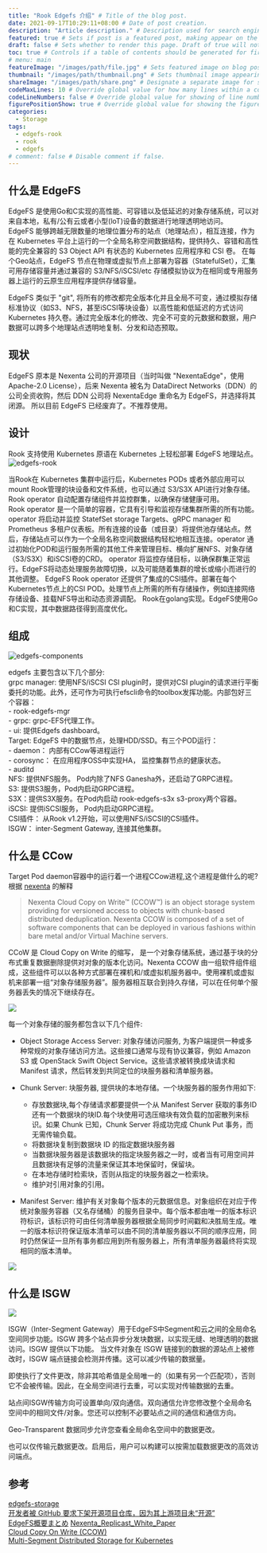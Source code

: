 ```yaml
---
title: "Rook Edgefs 介绍" # Title of the blog post.
date: 2021-09-17T10:29:11+08:00 # Date of post creation.
description: "Article description." # Description used for search engine.
featured: true # Sets if post is a featured post, making appear on the home page side bar.
draft: false # Sets whether to render this page. Draft of true will not be rendered.
toc: true # Controls if a table of contents should be generated for first-level links automatically.
# menu: main
featureImage: "/images/path/file.jpg" # Sets featured image on blog post.
thumbnail: "/images/path/thumbnail.png" # Sets thumbnail image appearing inside card on homepage.
shareImage: "/images/path/share.png" # Designate a separate image for social media sharing.
codeMaxLines: 10 # Override global value for how many lines within a code block before auto-collapsing.
codeLineNumbers: false # Override global value for showing of line numbers within code block.
figurePositionShow: true # Override global value for showing the figure label.
categories:
  - Storage
tags:
  - edgefs-rook
  - rook
  - edgefs
# comment: false # Disable comment if false.
---
```

## 什么是 EdgeFS 
EdgeFS 是使用Go和C实现的高性能、可容错以及低延迟的对象存储系统，可以对来自本地，私有/公有云或者小型(loT)设备的数据进行地理透明地访问。  
EdgeFS 能够跨越无限数量的地理位置分布的站点（地理站点），相互连接，作为在 Kubernetes 平台上运行的一个全局名称空间数据结构，提供持久、容错和高性能的完全兼容的 S3 Object API 有状态的 Kubernetes 应用程序和 CSI 卷。
在每个Geo站点，EdgeFS 节点在物理或虚拟节点上部署为容器（StatefulSet），汇集可用存储容量并通过兼容的 S3/NFS/iSCSI/etc 存储模拟协议为在相同或专用服务器上运行的云原生应用程序提供存储容量。

EdgeFS 类似于 "git", 将所有的修改都完全版本化并且全局不可变，通过模拟存储标准协议（如S3、NFS，甚至iSCSI等块设备）以高性能和低延迟的方式访问 Kubernetes 持久卷。通过完全版本化的修改、完全不可变的元数据和数据，用户数据可以跨多个地理站点透明地复制、分发和动态预取。  
## 现状
EdgeFS 原本是 Nexenta 公司的开源项目（当时叫做 "NexentaEdge"，使用 Apache-2.0 License），后来 Nexenta 被名为 DataDirect Networks（DDN）的公司全资收购，然后 DDN 公司将 NexentaEdge 重命名为 EdgeFS，并选择将其闭源。 所以目前 EdgeFS 已经废弃了。不推荐使用。

## 设计
Rook 支持使用 Kubernetes 原语在 Kubernetes 上轻松部署 EdgeFS 地理站点。
![edgefs-rook](/static/k8s/storage/edgefs-rook.png)

当Rook在 Kubernetes 集群中运行后，Kubernetes PODs 或者外部应用可以 mount Rook管理的块设备和文件系统，也可以通过 S3/S3X API进行对象存储。Rook operator 自动配置存储组件并监控群集，以确保存储健康可用。  
Rook operator 是一个简单的容器，它具有引导和监视存储集群所需的所有功能。operator 将启动并监控 StatefSet storage Targets、gRPC manager 和 Prometheus 多租户仪表板。所有连接的设备（或目录）将提供池存储站点。然后，存储站点可以作为一个全局名称空间数据结构轻松地相互连接。operator 通过初始化POD和运行服务所需的其他工件来管理目标、横向扩展NFS、对象存储（S3/S3X）和iSCSI卷的CRD。
operator 将监控存储目标，以确保群集正常运行。EdgeFS将动态处理服务故障切换，以及可能随着集群的增长或缩小而进行的其他调整。
EdgeFS Rook operator 还提供了集成的CSI插件。部署在每个Kubernetes节点上的CSI POD。处理节点上所需的所有存储操作，例如连接网络存储设备、挂载NFS导出和动态资源调配。
Rook在golang实现。EdgeFS使用Go和C实现，其中数据路径得到高度优化。
## 组成
![edgefs-components](/static/k8s/storage/edgefs-components.png)

edgefs 主要包含以下几个部分:  
grpc manager: 使用NFS/iSCSI CSI plugin时，提供对CSI plugin的请求进行平衡委托的功能。此外，还可作为可执行efscli命令的toolbox发挥功能。内部包好三个容器：  
    - rook-edgefs-mgr  
    - grpc: grpc-EFS代理工作。  
    - ui: 提供Edgefs dashboard。  
Target: EdgeFS 中的数据节点，处理HDD/SSD。有三个POD运行：  
    - daemon： 内部有CCow等进程运行  
    - corosync： 在应用程序OSS中实现HA， 监控集群节点的健康状态。  
    - auditd  
NFS: 提供NFS服务。 Pod内除了NFS Ganesha外，还启动了GRPC进程。  
S3: 提供S3服务，Pod内启动GRPC进程。  
S3X：提供S3X服务。在Pod内启动 rook-edgefs-s3x s3-proxy两个容器。  
iSCSI: 提供iSCSI服务， Pod内启动GRPC进程。  
CSI插件： 从Rook v1.2开始，可以使用NFS/iSCSI的CSI插件。  
ISGW： inter-Segment Gateway, 连接其他集群。   

## 什么是 CCow
Target Pod daemon容器中的运行着一个进程CCow进程,这个进程是做什么的呢? 根据 [nexenta](https://nexenta.com/solutions/openstack/cloud-copy-write-ccow) 的解释
> Nexenta Cloud Copy on Write™ (CCOW™) is an object storage system providing for versioned access to objects with chunk-based distributed deduplication. Nexenta CCOW is composed of a set of software components that can be deployed in various fashions within bare metal and/or Virtual Machine servers.

CCoW 是 Cloud Copy on Write 的缩写， 是一个对象存储系统，通过基于块的分布式重复数据删除提供对对象的版本化访问。Nexenta CCOW 由一组软件组件组成，这些组件可以以各种方式部署在裸机和/或虚拟机服务器中。使用裸机或虚拟机来部署一组“对象存储服务器”。服务器相互联合到持久存储，可以在任何单个服务器丢失的情况下继续存在。

![](/static/k8s/storage/CCow.png)

每一个对象存储的服务都包含以下几个组件:
- Object Storage Access Server: 对象存储访问服务, 为客户端提供一种或多种常规的对象存储访问方法。这些接口通常与现有协议兼容，例如 Amazon S3 或 OpenStack Swift Object Service。这些请求被转换成块请求和 Manifest 请求，然后转发到共同定位的块服务器和清单服务器。
- Chunk Server: 块服务器, 提供块的本地存储。一个块服务器的服务作用如下:
   - 存放数据块,每个存储请求都要提供一个从 Manifest Server 获取的事务ID 还有一个数据块的块ID.每个块使用可选压缩块有效负载的加密散列来标识。如果 Chunk 已知，Chunk Server 将成功完成 Chunk Put 事务，而无需传输负载。
   - 将数据块复制到数据块 ID 的指定数据块服务器
   - 当数据块服务器是该数据块的指定块服务器之一时，或者当有可用空间并且数据块有足够的流量来保证其本地保留时，保留块。
   - 在本地存储时检索块，否则从指定的块服务器之一检索块。
   - 维护对引用对象的引用。

- Manifest Server:  维护有关对象每个版本的元数据信息。对象组织在对应于传统对象服务容器（又名存储桶）的服务目录中。每个版本都由唯一的版本标识符标识，该标识符可由任何清单服务器根据全局同步时间戳和决胜局生成。唯一的版本标识符保证版本清单可以由不同的清单服务器以不同的顺序应用，同时仍然保证一旦所有事务都应用到所有服务器上，所有清单服务器最终将实现相同的版本清单。

![](/static/k8s/storage/LocalPermanentObjectStorageServer.png)

## 什么是 ISGW

![](/static/k8s/storage/ISGW.png)

ISGW（Inter-Segment Gateway）用于EdgeFS中Segment和云之间的全局命名空间同步功能。ISGW 跨多个站点异步分发块数据，以实现无缝、地理透明的数据访问。ISGW 提供以下功能。
当文件对象在 ISGW 链接到的数据的源站点上被修改时，ISGW 端点链接会检测并传播。这可以减少传输的数据量。

即使执行了文件更改，除非其哈希值是全局唯一的（如果有另一个匹配项），否则它不会被传输。因此，在全局空间进行去重，可以实现对传输数据的去重。

站点间ISGW传输方向可设置单向/双向通信。双向通信允许您修改整个全局命名空间中的相同文件/对象。您还可以控制不必要站点之间的通信和通信方向。

Geo-Transparent 数据同步允许您查看全局命名空间中的数据更改。

也可以仅传输元数据更改。启用后，用户可以构建可以按需加载数据更改的高效访问端点。


## 参考
[edgefs-storage](https://rook.io/docs/rook/v1.0/edgefs-storage.html)  
[开发者被 GitHub 要求下架开源项目仓库，因为其上游项目未“开源”](https://www.oschina.net/news/115501/recevied-an-dmca-takedown-from-github)  
[EdgeFS概要まとめ](https://techstep.hatenablog.com/entry/2020/02/12/083821)
[Nexenta_Replicast_White_Paper](file:///Users/xiefei/Desktop/Nexenta_Replicast_White_Paper.pdf)  
[Cloud Copy On Write (CCOW)](https://nexenta.com/solutions/openstack/cloud-copy-write-ccow)  
[Multi-Segment Distributed Storage for Kubernetes](https://medium.com/edgefs/multi-segment-distributed-storage-for-kubernetes-fd01e13887d1)    



